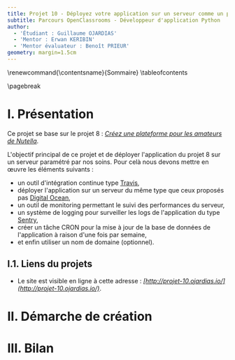 ```yaml
---
title: Projet 10 - Déployez votre application sur un serveur comme un pro ! 
subtitle: Parcours OpenClassrooms - Développeur d'application Python
author:
  - 'Étudiant : Guillaume OJARDIAS'
  - 'Mentor : Erwan KERIBIN'
  - 'Mentor évaluateur : Benoît PRIEUR'
geometry: margin=1.5cm
---
```

\renewcommand{\contentsname}{Sommaire}
\tableofcontents

\pagebreak
# I. Présentation

Ce projet se base sur le projet 8 : _[Créez une plateforme pour les amateurs de Nutella](https://openclassrooms.com/fr/paths/68/projects/159/assignment)_.

L'objectif principal de ce projet et de déployer l'application du projet 8 sur un serveur paramétré par nos soins. Pour celà nous devons mettre en œuvre les éléments suivants :
- un outil d'intégration continue type [Travis](https://travis-ci.com/),
- déployer l'application sur un serveur du même type que ceux proposés pas [Digital Ocean](https://www.digitalocean.com/),
- un outil de monitoring permettant le suivi des performances du serveur,
- un système de logging pour surveiller les logs de l'application du type [Sentry](https://sentry.io/welcome/),
- créer un tâche CRON pour la mise à jour de la base de données de l'application à raison d'une fois par semaine,
- et enfin utiliser un nom de domaine (optionnel).

## I.1. Liens du projets

- Le site est visible en ligne à cette adresse : _[http://projet-10.ojardias.io/](http://projet-10.ojardias.io/)_.

# II. Démarche de création


# III. Bilan

